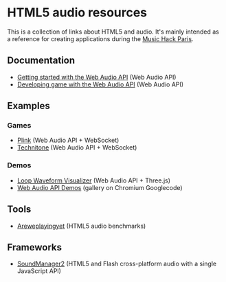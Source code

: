 HTML5 audio resources
=====================

This is a collection of links about HTML5 and audio. It's mainly intended as a reference for creating applications during the [Music Hack Paris](http://www.musichackparis.org/).

## Documentation
* [Getting started with the Web Audio API](http://www.html5rocks.com/en/tutorials/webaudio/intro) (Web Audio API)
* [Developing game with the Web Audio API](http://www.html5rocks.com/en/tutorials/webaudio/games) (Web Audio API)

## Examples
### Games
* [Plink](http://labs.dinahmoe.com/plink) (Web Audio API + WebSocket)
* [Technitone](http://www.technitone.com/room) (Web Audio API + WebSocket)

### Demos
* [Loop Waveform Visualizer](http://airtightinteractive.com/demos/js/reactive) (Web Audio API + Three.js)
* [Web Audio API Demos](http://chromium.googlecode.com/svn/trunk/samples/audio/samples.html) (gallery on Chromium Googlecode)

## Tools
* [Areweplayingyet](http://areweplayingyet.org) (HTML5 audio benchmarks)

## Frameworks
* [SoundManager2](http://www.schillmania.com/projects/soundmanager2) (HTML5 and Flash cross-platform audio with a single JavaScript API)